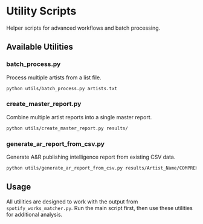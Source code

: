 # Utility Scripts

Helper scripts for advanced workflows and batch processing.

## Available Utilities

### batch_process.py
Process multiple artists from a list file.

```bash
python utils/batch_process.py artists.txt
```

### create_master_report.py
Combine multiple artist reports into a single master report.

```bash
python utils/create_master_report.py results/
```

### generate_ar_report_from_csv.py
Generate A&R publishing intelligence report from existing CSV data.

```bash
python utils/generate_ar_report_from_csv.py results/Artist_Name/COMPREHENSIVE_REPORT.csv
```

## Usage

All utilities are designed to work with the output from `spotify_works_matcher.py`. Run the main script first, then use these utilities for additional analysis.
